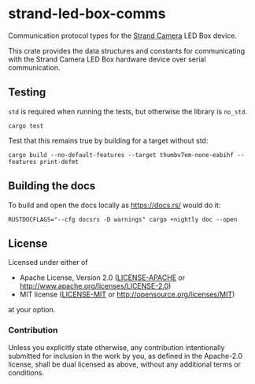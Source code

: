 # strand-led-box-comms

Communication protocol types for the [Strand
Camera](https://strawlab.org/strand-cam) LED Box device.

This crate provides the data structures and constants for communicating with the
Strand Camera LED Box hardware device over serial communication.

## Testing

`std` is required when running the tests, but otherwise the library is `no_std`.

```
cargo test
```

Test that this remains true by building for a target without std:

    cargo build --no-default-features --target thumbv7em-none-eabihf --features print-defmt


## Building the docs

To build and open the docs locally as https://docs.rs/ would do it:

    RUSTDOCFLAGS="--cfg docsrs -D warnings" cargo +nightly doc --open

## License

Licensed under either of

- Apache License, Version 2.0 ([LICENSE-APACHE](LICENSE-APACHE) or
  <http://www.apache.org/licenses/LICENSE-2.0>)
- MIT license ([LICENSE-MIT](LICENSE-MIT) or <http://opensource.org/licenses/MIT>)

at your option.

### Contribution

Unless you explicitly state otherwise, any contribution intentionally submitted
for inclusion in the work by you, as defined in the Apache-2.0 license, shall be
dual licensed as above, without any additional terms or conditions.
